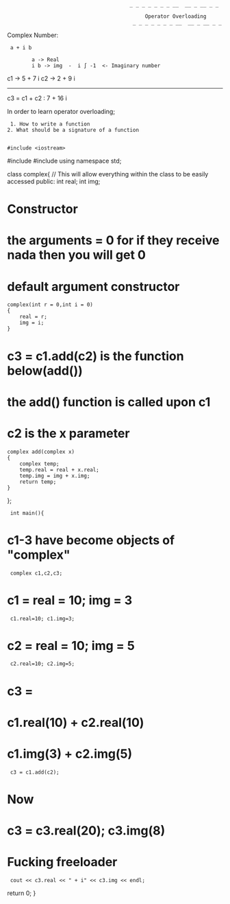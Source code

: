                                                 
                                            _ _ _ _ _ _ _ __  __ _ __ _ _
                                             
                                                 Operator Overloading
                                             _ _ _ _ _ _ _ __  __ _ __ _ _

Complex Number:
  
     a + i b

            a -> Real
            i b -> img  -  i ∫ -1  <- Imaginary number


c1 -> 5 + 7 i
c2 -> 2 + 9 i  
______________

c3 = c1 + c2 :    7 + 16 i


In order to learn operator overloading; 

     1. How to write a function
    2. What should be a signature of a function


    #include <iostream>
#include<cmath>
#include<string>
using namespace std;

class complex{
// This will allow everything within the class to be easily accessed
public:
    int real;
    int img;
# Constructor
# the arguments = 0 for if they receive nada then you will get 0
# default argument constructor
    complex(int r = 0,int i = 0)
    {
        real = r;
        img = i;
    }
# c3 = c1.add(c2) is the function below(add()) 
# the add() function is called upon c1   
# c2 is the x parameter
    complex add(complex x)
    {
        complex temp;
        temp.real = real + x.real;
        temp.img = img + x.img;
        return temp;
    }
};

     int main(){
# c1-3 have become objects of "complex"
     complex c1,c2,c3;
# c1 = real = 10; img = 3
     c1.real=10; c1.img=3;
# c2 = real = 10; img = 5
     c2.real=10; c2.img=5;   

# c3 = 
# c1.real(10) + c2.real(10)
# c1.img(3) + c2.img(5)
     c3 = c1.add(c2);


# Now
# c3 = c3.real(20); c3.img(8)
# Fucking freeloader
     cout << c3.real << " + i" << c3.img << endl;
 
return 0; 
}